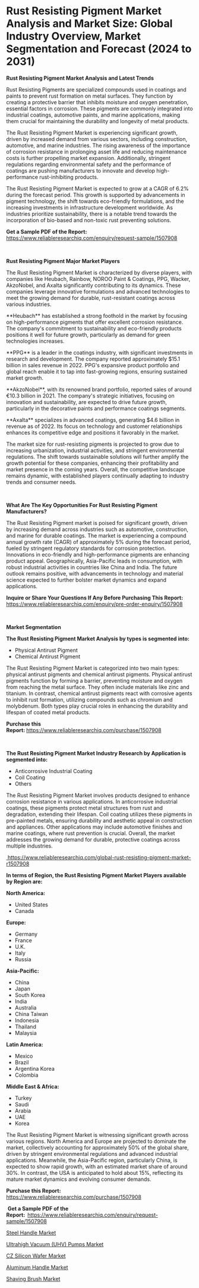 <p><h1>Rust Resisting Pigment Market Analysis and Market Size: Global Industry Overview, Market Segmentation and Forecast (2024 to 2031)</h1></p><p><strong>Rust Resisting Pigment Market Analysis and Latest Trends</strong></p>
<p><p>Rust Resisting Pigments are specialized compounds used in coatings and paints to prevent rust formation on metal surfaces. They function by creating a protective barrier that inhibits moisture and oxygen penetration, essential factors in corrosion. These pigments are commonly integrated into industrial coatings, automotive paints, and marine applications, making them crucial for maintaining the durability and longevity of metal products.</p><p>The Rust Resisting Pigment Market is experiencing significant growth, driven by increased demand from various sectors, including construction, automotive, and marine industries. The rising awareness of the importance of corrosion resistance in prolonging asset life and reducing maintenance costs is further propelling market expansion. Additionally, stringent regulations regarding environmental safety and the performance of coatings are pushing manufacturers to innovate and develop high-performance rust-inhibiting products.</p><p>The Rust Resisting Pigment Market is expected to grow at a CAGR of 6.2% during the forecast period. This growth is supported by advancements in pigment technology, the shift towards eco-friendly formulations, and the increasing investments in infrastructure development worldwide. As industries prioritize sustainability, there is a notable trend towards the incorporation of bio-based and non-toxic rust preventing solutions.</p></p>
<p><strong>Get a Sample PDF of the Report:&nbsp;</strong> <a href="https://www.reliableresearchiq.com/enquiry/request-sample/1507908">https://www.reliableresearchiq.com/enquiry/request-sample/1507908</a></p>
<p>&nbsp;</p>
<p><strong>Rust Resisting Pigment Major Market Players</strong></p>
<p><p>The Rust Resisting Pigment Market is characterized by diverse players, with companies like Heubach, Rainbow, NOROO Paint & Coatings, PPG, Wacker, AkzoNobel, and Axalta significantly contributing to its dynamics. These companies leverage innovative formulations and advanced technologies to meet the growing demand for durable, rust-resistant coatings across various industries.</p><p>**Heubach** has established a strong foothold in the market by focusing on high-performance pigments that offer excellent corrosion resistance. The company's commitment to sustainability and eco-friendly products positions it well for future growth, particularly as demand for green technologies increases.</p><p>**PPG** is a leader in the coatings industry, with significant investments in research and development. The company reported approximately $15.1 billion in sales revenue in 2022. PPG's expansive product portfolio and global reach enable it to tap into fast-growing regions, ensuring sustained market growth.</p><p>**AkzoNobel**, with its renowned brand portfolio, reported sales of around €10.3 billion in 2021. The company's strategic initiatives, focusing on innovation and sustainability, are expected to drive future growth, particularly in the decorative paints and performance coatings segments.</p><p>**Axalta** specializes in advanced coatings, generating $4.6 billion in revenue as of 2022. Its focus on technology and customer relationships enhances its competitive edge and positions it favorably in the market.</p><p>The market size for rust-resisting pigments is projected to grow due to increasing urbanization, industrial activities, and stringent environmental regulations. The shift towards sustainable solutions will further amplify the growth potential for these companies, enhancing their profitability and market presence in the coming years. Overall, the competitive landscape remains dynamic, with established players continually adapting to industry trends and consumer needs.</p></p>
<p>&nbsp;</p>
<p><strong>What Are The Key Opportunities For Rust Resisting Pigment Manufacturers?</strong></p>
<p><p>The Rust Resisting Pigment market is poised for significant growth, driven by increasing demand across industries such as automotive, construction, and marine for durable coatings. The market is experiencing a compound annual growth rate (CAGR) of approximately 5% during the forecast period, fueled by stringent regulatory standards for corrosion protection. Innovations in eco-friendly and high-performance pigments are enhancing product appeal. Geographically, Asia-Pacific leads in consumption, with robust industrial activities in countries like China and India. The future outlook remains positive, with advancements in technology and material science expected to further bolster market dynamics and expand applications.</p></p>
<p><strong>Inquire or Share Your Questions If Any Before Purchasing This Report:</strong> <a href="https://www.reliableresearchiq.com/enquiry/pre-order-enquiry/1507908">https://www.reliableresearchiq.com/enquiry/pre-order-enquiry/1507908</a></p>
<p>&nbsp;</p>
<p><strong>Market Segmentation</strong></p>
<p><strong>The Rust Resisting Pigment Market Analysis by types is segmented into:</strong></p>
<p><ul><li>Physical Antirust Pigment</li><li>Chemical Antirust Pigment</li></ul></p>
<p><p>The Rust Resisting Pigment Market is categorized into two main types: physical antirust pigments and chemical antirust pigments. Physical antirust pigments function by forming a barrier, preventing moisture and oxygen from reaching the metal surface. They often include materials like zinc and titanium. In contrast, chemical antirust pigments react with corrosive agents to inhibit rust formation, utilizing compounds such as chromium and molybdenum. Both types play crucial roles in enhancing the durability and lifespan of coated metal products.</p></p>
<p><strong>Purchase this Report:&nbsp;</strong><a href="https://www.reliableresearchiq.com/purchase/1507908">https://www.reliableresearchiq.com/purchase/1507908</a></p>
<p>&nbsp;</p>
<p><strong>The Rust Resisting Pigment Market Industry Research by Application is segmented into:</strong></p>
<p><ul><li>Anticorrosive Industrial Coating</li><li>Coil Coating</li><li>Others</li></ul></p>
<p><p>The Rust Resisting Pigment Market involves products designed to enhance corrosion resistance in various applications. In anticorrosive industrial coatings, these pigments protect metal structures from rust and degradation, extending their lifespan. Coil coating utilizes these pigments in pre-painted metals, ensuring durability and aesthetic appeal in construction and appliances. Other applications may include automotive finishes and marine coatings, where rust prevention is crucial. Overall, the market addresses the growing demand for durable, protective coatings across multiple industries.</p></p>
<p><a href="https://www.reliableresearchiq.com/global-rust-resisting-pigment-market-r1507908">&nbsp;https://www.reliableresearchiq.com/global-rust-resisting-pigment-market-r1507908</a></p>
<p><strong>In terms of Region, the Rust Resisting Pigment Market Players available by Region are:</strong></p>
<p>
    <p> <strong> North America: </strong>
        <ul>
            <li>United States</li>
            <li>Canada</li>
        </ul>
        </p> 
    <p> <strong> Europe: </strong>
        <ul>
            <li>Germany</li>
            <li>France</li>
            <li>U.K.</li>
            <li>Italy</li>
            <li>Russia</li>
        </ul>
        </p> 
    <p> <strong> Asia-Pacific: </strong>
        <ul>
            <li>China</li>
            <li>Japan</li>
            <li>South Korea</li>
            <li>India</li>
            <li>Australia</li>
            <li>China Taiwan</li>
            <li>Indonesia</li>
            <li>Thailand</li>
            <li>Malaysia</li>
        </ul>
        </p> 
    <p> <strong> Latin America: </strong>
        <ul>
            <li>Mexico</li>
            <li>Brazil</li>
            <li>Argentina Korea</li>
            <li>Colombia</li>
        </ul>
        </p> 
    <p> <strong> Middle East & Africa: </strong>
        <ul>
            <li>Turkey</li>
            <li>Saudi</li>
            <li>Arabia</li>
            <li>UAE</li>
            <li>Korea</li>
        </ul>
    </p>
    </p>
<p><p>The Rust Resisting Pigment Market is witnessing significant growth across various regions. North America and Europe are projected to dominate the market, collectively accounting for approximately 50% of the global share, driven by stringent environmental regulations and advanced industrial applications. Meanwhile, the Asia-Pacific region, particularly China, is expected to show rapid growth, with an estimated market share of around 30%. In contrast, the USA is anticipated to hold about 15%, reflecting its mature market dynamics and evolving consumer demands.</p></p>
<p><strong>Purchase this Report: </strong><a href="https://www.reliableresearchiq.com/purchase/1507908">https://www.reliableresearchiq.com/purchase/1507908</a></p>
<p>&nbsp;<strong>Get a Sample PDF of the Report:&nbsp;&nbsp;</strong><a href="https://www.reliableresearchiq.com/enquiry/request-sample/1507908">https://www.reliableresearchiq.com/enquiry/request-sample/1507908</a></p>
<p><strong></strong></p>
<p><p><a href="https://issuu.com/reportprime-2/docs/steel-handle-market-size-2030.pptx_bfd316148528fd">Steel Handle Market</a></p><p><a href="https://medium.com/@sharquayrhodes2023/ultrahigh-vacuum-uhv-pumps-market-outlook-complete-industry-analysis-2024-to-2031-72febc20f90b?postPublishedType=repub">Ultrahigh Vacuum (UHV) Pumps Market</a></p><p><a href="https://www.linkedin.com/pulse/strategic-insights-global-cz-silicon-wafer-market-trends-qazlc?trackingId=ryuf0IWOR427Fm23YwV%2FXA%3D%3D">CZ Silicon Wafer Market</a></p><p><a href="https://issuu.com/reportprime-2/docs/aluminum-handle-market-size-2030.pp_2cb518543ef26b">Aluminum Handle Market</a></p><p><a href="https://medium.com/@arthurgordon6226/shaving-brush-market-size-share-trends-analysis-report-by-end-use-application-i-application-23119461d15e">Shaving Brush Market</a></p></p>